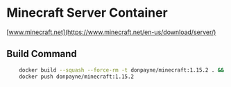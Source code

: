 # Minecraft Server Container

[www.minecraft.net](https://www.minecraft.net/en-us/download/server/)

## Build Command

```bash
    docker build --squash --force-rm -t donpayne/minecraft:1.15.2 . && \
    docker push donpayne/minecraft:1.15.2
```
